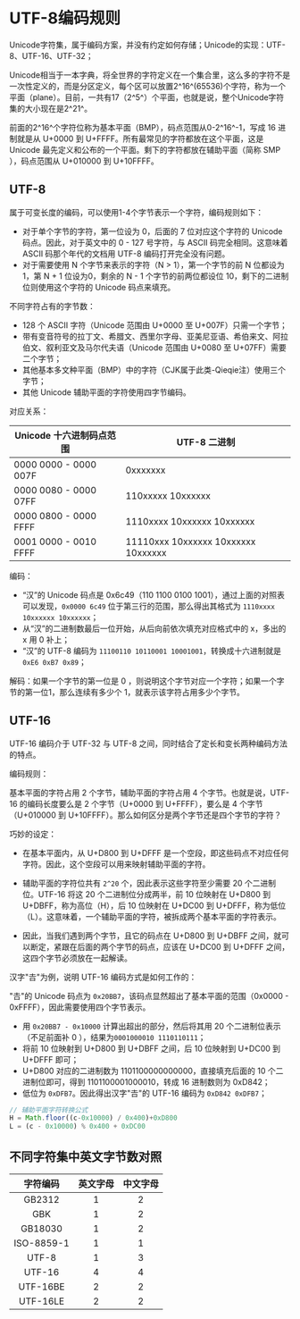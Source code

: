 # UTF-8编码规则

Unicode字符集，属于编码方案，并没有约定如何存储；Unicode的实现：UTF-8、UTF-16、UTF-32；

Unicode相当于一本字典，将全世界的字符定义在一个集合里，这么多的字符不是一次性定义的，而是分区定义，每个区可以放置2^16^(65536)个字符，称为一个平面（plane）。目前，一共有17（2^5^）个平面，也就是说，整个Unicode字符集的大小现在是2^21^。

前面的2^16^个字符位称为基本平面（BMP），码点范围从0-2^16^-1，写成 16 进制就是从 U+0000 到 U+FFFF。所有最常见的字符都放在这个平面，这是 Unicode 最先定义和公布的一个平面。剩下的字符都放在辅助平面（简称 SMP ），码点范围从 U+010000 到 U+10FFFF。

## UTF-8

属于可变长度的编码，可以使用1-4个字节表示一个字符，编码规则如下：

- 对于单个字节的字符，第一位设为 0，后面的 7 位对应这个字符的 Unicode 码点。因此，对于英文中的 0 - 127 号字符，与 ASCII 码完全相同。这意味着 ASCII 码那个年代的文档用 UTF-8 编码打开完全没有问题。
- 对于需要使用 N 个字节来表示的字符（N > 1），第一个字节的前 N 位都设为 1，第 N + 1 位设为0，剩余的 N - 1 个字节的前两位都设位 10，剩下的二进制位则使用这个字符的 Unicode 码点来填充。

不同字符占有的字节数：

- 128 个 ASCII 字符（Unicode 范围由 U+0000 至  U+007F）只需一个字节；
- 带有变音符号的拉丁文、希腊文、西里尔字母、亚美尼亚语、希伯来文、阿拉伯文、叙利亚文及马尔代夫语（Unicode  范围由 U+0080 至 U+07FF）需要二个字节；
- 其他基本多文种平面（BMP）中的字符（CJK属于此类-Qieqie注）使用三个字节；
- 其他  Unicode 辅助平面的字符使用四字节编码。

对应关系：

| Unicode 十六进制码点范围 | UTF-8 二进制                        |
| ------------------------ | ----------------------------------- |
| 0000 0000 - 0000 007F    | 0xxxxxxx                            |
| 0000 0080 - 0000 07FF    | 110xxxxx 10xxxxxx                   |
| 0000 0800 - 0000 FFFF    | 1110xxxx 10xxxxxx 10xxxxxx          |
| 0001 0000 - 0010 FFFF    | 11110xxx 10xxxxxx 10xxxxxx 10xxxxxx |

编码：

- “汉”的 Unicode 码点是 0x6c49（110 1100 0100 1001），通过上面的对照表可以发现，`0x0000 6c49` 位于第三行的范围，那么得出其格式为 `1110xxxx 10xxxxxx 10xxxxxx`；
- 从“汉”的二进制数最后一位开始，从后向前依次填充对应格式中的 x，多出的 x 用 0 补上；
- “汉”的 UTF-8 编码为 `11100110 10110001 10001001`，转换成十六进制就是 `0xE6 0xB7 0x89`；

解码：如果一个字节的第一位是 0 ，则说明这个字节对应一个字符；如果一个字节的第一位1，那么连续有多少个 1，就表示该字符占用多少个字节。

## UTF-16

UTF-16 编码介于 UTF-32 与 UTF-8 之间，同时结合了定长和变长两种编码方法的特点。

编码规则：

基本平面的字符占用 2 个字节，辅助平面的字符占用 4 个字节。也就是说，UTF-16 的编码长度要么是 2 个字节（U+0000 到 U+FFFF），要么是 4 个字节（U+010000 到 U+10FFFF）。那么如何区分是两个字节还是四个字节的字符？

巧妙的设定：

- 在基本平面内，从 U+D800 到 U+DFFF 是一个空段，即这些码点不对应任何字符。因此，这个空段可以用来映射辅助平面的字符。

- 辅助平面的字符位共有 `2^20` 个，因此表示这些字符至少需要 20 个二进制位。UTF-16 将这 20  个二进制位分成两半，前 10 位映射在 U+D800 到 U+DBFF，称为高位（H），后 10 位映射在 U+DC00 到  U+DFFF，称为低位（L）。这意味着，一个辅助平面的字符，被拆成两个基本平面的字符表示。
- 因此，当我们遇到两个字节，且它的码点在 U+D800 到 U+DBFF 之间，就可以断定，紧跟在后面的两个字节的码点，应该在 U+DC00 到 U+DFFF 之间，这四个字节必须放在一起解读。

汉字"𠮷"为例，说明 UTF-16 编码方式是如何工作的：

"𠮷"的 Unicode 码点为 `0x20BB7`，该码点显然超出了基本平面的范围（0x0000 - 0xFFFF），因此需要使用四个字节表示。

- 用 `0x20BB7 - 0x10000` 计算出超出的部分，然后将其用 20 个二进制位表示（不足前面补 0 ），结果为`0001000010 1110110111`；
- 将前 10 位映射到 U+D800 到 U+DBFF 之间，后 10 位映射到 U+DC00 到 U+DFFF 即可；
- U+D800 对应的二进制数为 1101100000000000，直接填充后面的 10 个二进制位即可，得到 1101100001000010，转成 16 进制数则为 0xD842；
- 低位为 `0xDFB7`。因此得出汉字"𠮷"的 UTF-16 编码为 `0xD842 0xDFB7`；

```javascript
// 辅助平面字符转换公式
H = Math.floor((c-0x10000) / 0x400)+0xD800
L = (c - 0x10000) % 0x400 + 0xDC00
```

## 不同字符集中英文字节数对照

|  字符编码  | 英文字母 | 中文字母 |
| :--------: | :------: | :------: |
|   GB2312   |    1     |    2     |
|    GBK     |    1     |    2     |
|  GB18030   |    1     |    2     |
| ISO-8859-1 |    1     |    1     |
|   UTF-8    |    1     |    3     |
|   UTF-16   |    4     |    4     |
|  UTF-16BE  |    2     |    2     |
|  UTF-16LE  |    2     |    2     |

